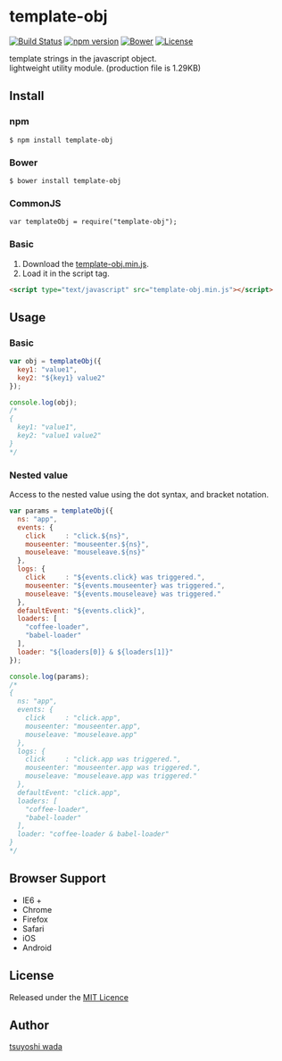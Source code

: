 template-obj
============

[![Build Status](http://img.shields.io/travis/tsuyoshiwada/template-obj.svg?style=flat-square)](https://travis-ci.org/tsuyoshiwada/template-obj)
[![npm version](https://img.shields.io/npm/v/template-obj.svg?style=flat-square)](http://badge.fury.io/js/template-obj)
[![Bower](https://img.shields.io/bower/v/template-obj.svg?style=flat-square)](http://bower.io/search/?q=template-obj)
[![License](https://img.shields.io/badge/license-MIT-blue.svg?style=flat-square)](https://raw.githubusercontent.com/tsuyoshiwada/template-obj/master/LICENSE)

template strings in the javascript object.  
lightweight utility module. (production file is 1.29KB)



## Install

### npm

```
$ npm install template-obj
```

### Bower

```
$ bower install template-obj
```

### CommonJS

```
var templateObj = require("template-obj");
```

### Basic

1. Download the [template-obj.min.js](https://raw.githubusercontent.com/tsuyoshiwada/template-obj/master/template-obj.min.js).  
2. Load it in the script tag.

```html
<script type="text/javascript" src="template-obj.min.js"></script>
```



## Usage

### Basic

```javascript
var obj = templateObj({
  key1: "value1",
  key2: "${key1} value2"
});

console.log(obj);
/*
{
  key1: "value1",
  key2: "value1 value2"
}
*/
```


### Nested value

Access to the nested value using the dot syntax, and bracket notation.

```javascript
var params = templateObj({
  ns: "app",
  events: {
    click     : "click.${ns}",
    mouseenter: "mouseenter.${ns}",
    mouseleave: "mouseleave.${ns}"
  },
  logs: {
    click     : "${events.click} was triggered.",
    mouseenter: "${events.mouseenter} was triggered.",
    mouseleave: "${events.mouseleave} was triggered."
  },
  defaultEvent: "${events.click}",
  loaders: [
    "coffee-loader",
    "babel-loader"
  ],
  loader: "${loaders[0]} & ${loaders[1]}"
});

console.log(params);
/*
{
  ns: "app",
  events: {
    click     : "click.app",
    mouseenter: "mouseenter.app",
    mouseleave: "mouseleave.app"
  },
  logs: {
    click     : "click.app was triggered.",
    mouseenter: "mouseenter.app was triggered.",
    mouseleave: "mouseleave.app was triggered."
  },
  defaultEvent: "click.app",
  loaders: [
    "coffee-loader",
    "babel-loader"
  ],
  loader: "coffee-loader & babel-loader"
}
*/
```



## Browser Support

* IE6 +
* Chrome
* Firefox
* Safari
* iOS
* Android


## License
Released under the [MIT Licence](https://raw.githubusercontent.com/tsuyoshiwada/template-obj/master/LICENSE)


## Author
[tsuyoshi wada](https://github.com/tsuyoshiwada/)
